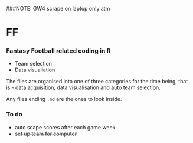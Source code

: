 ###NOTE: GW4 scrape on laptop only atm

# FF
### Fantasy Football related coding in R
 - Team selection
 - Data visualiation

The files are organised into one of three categories for the time being, that is - data acquisition, data visualisation and auto team selection.

Any files ending `.md` are the ones to look inside. 

### To do 
 - auto scape scores after each game week
 - ~~set up team for computer~~
